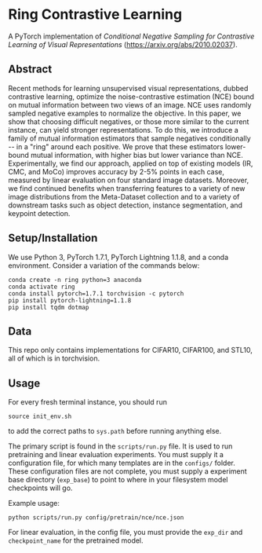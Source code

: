 # Ring Contrastive Learning

A PyTorch implementation of *Conditional Negative Sampling for Contrastive Learning of Visual Representations* (https://arxiv.org/abs/2010.02037).

## Abstract

Recent methods for learning unsupervised visual representations, dubbed contrastive learning, optimize the noise-contrastive estimation (NCE) bound on mutual information between two views of an image. NCE uses randomly sampled negative examples to normalize the objective. In this paper, we show that choosing difficult negatives, or those more similar to the current instance, can yield stronger representations. To do this, we introduce a family of mutual information estimators that sample negatives conditionally -- in a "ring" around each positive. We prove that these estimators lower-bound mutual information, with higher bias but lower variance than NCE. Experimentally, we find our approach, applied on top of existing models (IR, CMC, and MoCo) improves accuracy by 2-5% points in each case, measured by linear evaluation on four standard image datasets. Moreover, we find continued benefits when transferring features to a variety of new image distributions from the Meta-Dataset collection and to a variety of downstream tasks such as object detection, instance segmentation, and keypoint detection.

## Setup/Installation

We use Python 3, PyTorch 1.7.1, PyTorch Lightning 1.1.8, and a conda environment. Consider a variation of the commands below:

```
conda create -n ring python=3 anaconda
conda activate ring
conda install pytorch=1.7.1 torchvision -c pytorch
pip install pytorch-lightning=1.1.8
pip install tqdm dotmap
```

## Data

This repo only contains implementations for CIFAR10, CIFAR100, and STL10, all of which is in torchvision.

## Usage

For every fresh terminal instance, you should run

```
source init_env.sh
```

to add the correct paths to `sys.path` before running anything else.

The primary script is found in the `scripts/run.py` file. It is used to run pretraining and linear evaluation experiments. You must supply it a configuration file, for which many templates are in the `configs/` folder. These configuration files are not complete, you must supply a experiment base directory (`exp_base`) to point to where in your filesystem model checkpoints will go. 

Example usage:

```
python scripts/run.py config/pretrain/nce/nce.json
```

For linear evaluation, in the config file, you must provide the `exp_dir` and `checkpoint_name` for the pretrained model.

